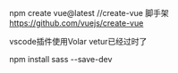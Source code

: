 
npm create vue@latest //create-vue 脚手架 https://github.com/vuejs/create-vue

vscode插件使用Volar 
vetur已经过时了

npm install sass --save-dev 

